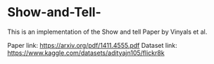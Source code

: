 # Show-and-Tell-

This is an implementation of the Show and tell Paper by Vinyals et al.

Paper link: https://arxiv.org/pdf/1411.4555.pdf
Dataset link: https://www.kaggle.com/datasets/adityajn105/flickr8k

